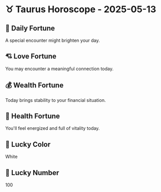 # ♉ Taurus Horoscope - 2025-05-13

## 🎯 Daily Fortune

A special encounter might brighten your day.

## 💘 Love Fortune

You may encounter a meaningful connection today.

## 💰 Wealth Fortune

Today brings stability to your financial situation.

## 🌱 Health Fortune

You'll feel energized and full of vitality today.

## 🎨 Lucky Color

White

## 🔢 Lucky Number

100
